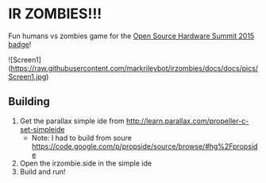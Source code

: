 IR ZOMBIES!!!
=============
Fun humans vs zombies game for the [Open Source Hardware Summit 2015 badge](http://2015.oshwa.org/2015/08/24/ohs-2015-interactive-badge/)!

![Screen1] (https://raw.githubusercontent.com/markrileybot/irzombies/docs/docs/pics/Screen1.jpg)

Building
--------
1. Get the parallax simple ide from http://learn.parallax.com/propeller-c-set-simpleide
	- Note: I had to build from soure https://code.google.com/p/propside/source/browse/#hg%2Fpropside
2. Open the irzombie.side in the simple ide
3. Build and run!
